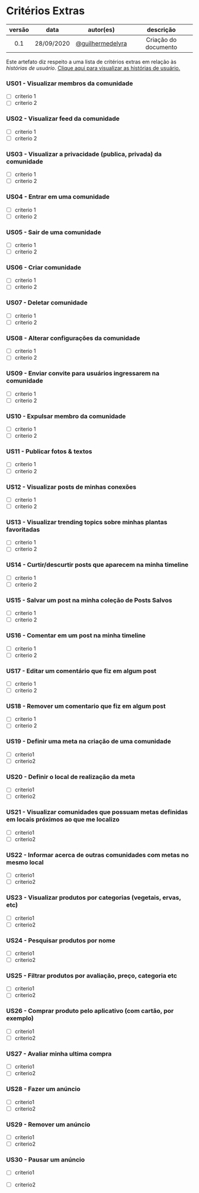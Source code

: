 # Critérios Extras

| versão |    data    |                       autor(es)                        |      descrição       |
| :----: | :--------: | :----------------------------------------------------: | :------------------: |
|  0.1   | 28/09/2020 | [@guilhermedelyra](https://github.com/guilhermedelyra) | Criação do documento |

Este artefato diz respeito a uma lista de critérios extras em relação às _histórias de usuário_.
[Clique aqui para visualizar as histórias de usuário.](./potential_product_backlog.md)

### US01 - Visualizar membros da comunidade

- [ ] criterio 1
- [ ] criterio 2

### US02 - Visualizar feed da comunidade

- [ ] criterio 1
- [ ] criterio 2

### US03 - Visualizar a privacidade (publica, privada) da comunidade

- [ ] criterio 1
- [ ] criterio 2

### US04 - Entrar em uma comunidade

- [ ] criterio 1
- [ ] criterio 2

### US05 - Sair de uma comunidade

- [ ] criterio 1
- [ ] criterio 2

### US06 - Criar comunidade

- [ ] criterio 1
- [ ] criterio 2

### US07 - Deletar comunidade

- [ ] criterio 1
- [ ] criterio 2

### US08 - Alterar configurações da comunidade

- [ ] criterio 1
- [ ] criterio 2

### US09 - Enviar convite para usuários ingressarem na comunidade

- [ ] criterio 1
- [ ] criterio 2

### US10 - Expulsar membro da comunidade

- [ ] criterio 1
- [ ] criterio 2

### US11 - Publicar fotos & textos

- [ ] criterio 1
- [ ] criterio 2

### US12 - Visualizar posts de minhas conexões

- [ ] criterio 1
- [ ] criterio 2

### US13 - Visualizar trending topics sobre minhas plantas favoritadas

- [ ] criterio 1
- [ ] criterio 2

### US14 - Curtir/descurtir posts que aparecem na minha timeline

- [ ] criterio 1
- [ ] criterio 2

### US15 - Salvar um post na minha coleção de Posts Salvos

- [ ] criterio 1
- [ ] criterio 2

### US16 - Comentar em um post na minha timeline

- [ ] criterio 1
- [ ] criterio 2

### US17 - Editar um comentário que fiz em algum post

- [ ] criterio 1
- [ ] criterio 2

### US18 - Remover um comentario que fiz em algum post

- [ ] criterio 1
- [ ] criterio 2

### US19 - Definir uma meta na criação de uma comunidade

- [ ] criterio1
- [ ] criterio2

### US20 - Definir o local de realização da meta

- [ ] criterio1
- [ ] criterio2

### US21 - Visualizar comunidades que possuam metas definidas em locais próximos ao que me localizo

- [ ] criterio1
- [ ] criterio2

### US22 - Informar acerca de outras comunidades com metas no mesmo local

- [ ] criterio1
- [ ] criterio2

### US23 - Visualizar produtos por categorias (vegetais, ervas, etc)

- [ ] criterio1
- [ ] criterio2

### US24 - Pesquisar produtos por nome

- [ ] criterio1
- [ ] criterio2

### US25 - Filtrar produtos por avaliação, preço, categoria etc

- [ ] criterio1
- [ ] criterio2

### US26 - Comprar produto pelo aplicativo (com cartão, por exemplo)

- [ ] criterio1
- [ ] criterio2

### US27 - Avaliar minha ultima compra

- [ ] criterio1
- [ ] criterio2

### US28 - Fazer um anúncio

- [ ] criterio1
- [ ] criterio2

### US29 - Remover um anúncio

- [ ] criterio1
- [ ] criterio2

### US30 - Pausar um anúncio

- [ ] criterio1
- [ ] criterio2

